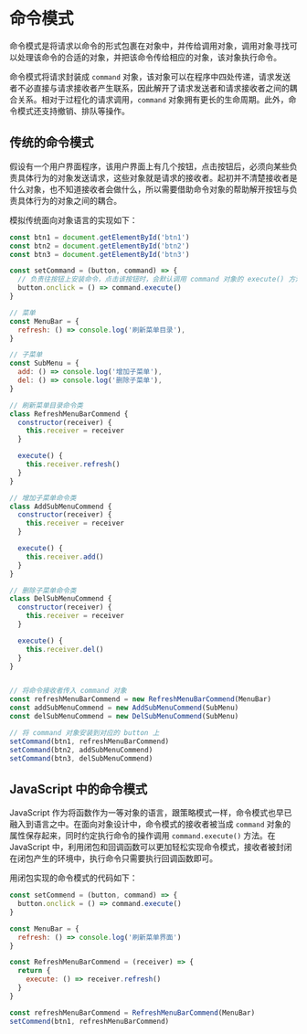 # 命令模式

命令模式是将请求以命令的形式包裹在对象中，并传给调用对象，调用对象寻找可以处理该命令的合适的对象，并把该命令传给相应的对象，该对象执行命令。

命令模式将请求封装成 `command` 对象，该对象可以在程序中四处传递，请求发送者不必直接与请求接收者产生联系，因此解开了请求发送者和请求接收者之间的耦合关系。相对于过程化的请求调用，`command` 对象拥有更长的生命周期。此外，命令模式还支持撤销、排队等操作。

## 传统的命令模式

假设有一个用户界面程序，该用户界面上有几个按钮，点击按钮后，必须向某些负责具体行为的对象发送请求，这些对象就是请求的接收者。起初并不清楚接收者是什么对象，也不知道接收者会做什么，所以需要借助命令对象的帮助解开按钮与负责具体行为的对象之间的耦合。

模拟传统面向对象语言的实现如下：

```js
const btn1 = document.getElementById('btn1')
const btn2 = document.getElementById('btn2')
const btn3 = document.getElementById('btn3')

const setCommand = (button, command) => {
  // 负责往按钮上安装命令，点击该按钮时，会默认调用 command 对象的 execute() 方法
  button.onclick = () => command.execute()
}

// 菜单
const MenuBar = {
  refresh: () => console.log('刷新菜单目录'),
}

// 子菜单
const SubMenu = {
  add: () => console.log('增加子菜单'),
  del: () => console.log('删除子菜单'),
}

// 刷新菜单目录命令类
class RefreshMenuBarCommend {
  constructor(receiver) {
    this.receiver = receiver
  }

  execute() {
    this.receiver.refresh()
  }
}

// 增加子菜单命令类
class AddSubMenuCommend {
  constructor(receiver) {
    this.receiver = receiver
  }

  execute() {
    this.receiver.add()
  }
}

// 删除子菜单命令类
class DelSubMenuCommend {
  constructor(receiver) {
    this.receiver = receiver
  }

  execute() {
    this.receiver.del()
  }
}


// 将命令接收者传入 command 对象
const refreshMenuBarCommend = new RefreshMenuBarCommend(MenuBar)
const addSubMenuCommend = new AddSubMenuCommend(SubMenu)
const delSubMenuCommend = new DelSubMenuCommend(SubMenu)

// 将 command 对象安装到对应的 button 上
setCommand(btn1, refreshMenuBarCommend)
setCommand(btn2, addSubMenuCommend)
setCommand(btn3, delSubMenuCommend)
```

## JavaScript 中的命令模式

JavaScript 作为将函数作为一等对象的语言，跟策略模式一样，命令模式也早已融入到语言之中。在面向对象设计中，命令模式的接收者被当成 `command` 对象的属性保存起来，同时约定执行命令的操作调用 `command.execute()` 方法。在 JavaScript 中，利用闭包和回调函数可以更加轻松实现命令模式，接收者被封闭在闭包产生的环境中，执行命令只需要执行回调函数即可。

用闭包实现的命令模式的代码如下：

```js
const setCommend = (button, command) => {
  button.onclick = () => command.execute()
}

const MenuBar = {
  refresh: () => console.log('刷新菜单界面')
}

const RefreshMenuBarCommend = (receiver) => {
  return {
    execute: () => receiver.refresh()
  }
}

const refreshMenuBarCommend = RefreshMenuBarCommend(MenuBar)
setCommend(btn1, refreshMenuBarCommend)
```
